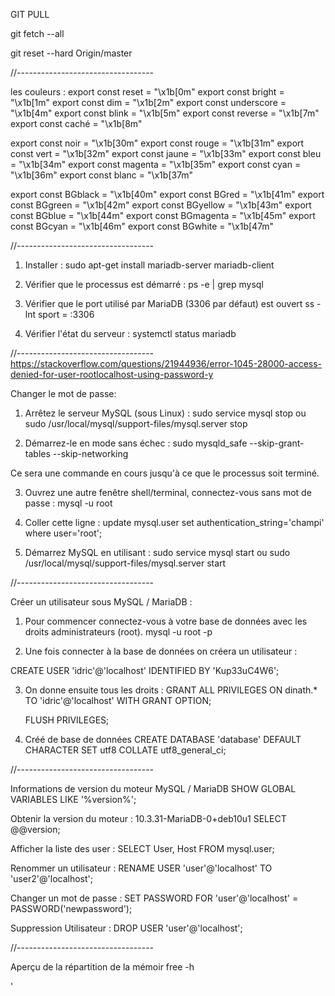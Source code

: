 GIT PULL

git fetch --all

git reset --hard Origin/master

//----------------------------------

les couleurs :
export const reset = "\x1b[0m"
export const bright = "\x1b[1m"
export const dim = "\x1b[2m"
export const underscore = "\x1b[4m"
export const blink = "\x1b[5m"
export const reverse = "\x1b[7m"
export const caché = "\x1b[8m"

export const noir = "\x1b[30m"
export const rouge = "\x1b[31m"
export const vert = "\x1b[32m"
export const jaune = "\x1b[33m"
export const bleu = "\x1b[34m"
export const magenta = "\x1b[35m"
export const cyan = "\x1b[36m"
export const blanc = "\x1b[37m"

export const BGblack = "\x1b[40m"
export const BGred = "\x1b[41m"
export const BGgreen = "\x1b[42m"
export const BGyellow = "\x1b[43m"
export const BGblue = "\x1b[44m"
export const BGmagenta = "\x1b[45m"
export const BGcyan = "\x1b[46m"
export const BGwhite = "\x1b[47m"

//----------------------------------

1. Installer :
   sudo apt-get install mariadb-server mariadb-client

2. Vérifier que le processus est démarré :
   ps -e | grep mysql

3. Vérifier que le port utilisé par MariaDB (3306 par défaut) est ouvert
   ss -lnt sport = :3306

4. Vérifier l'état du serveur :
   systemctl status mariadb

//----------------------------------
https://stackoverflow.com/questions/21944936/error-1045-28000-access-denied-for-user-rootlocalhost-using-password-y

Changer le mot de passe:

1. Arrêtez le serveur MySQL (sous Linux) :
   sudo service mysql stop
   ou
   sudo /usr/local/mysql/support-files/mysql.server stop

2. Démarrez-le en mode sans échec :
   sudo mysqld_safe --skip-grant-tables --skip-networking

Ce sera une commande en cours jusqu'à ce que le processus soit terminé.

3. Ouvrez une autre fenêtre shell/terminal, connectez-vous sans mot de passe :
   mysql -u root

4. Coller cette ligne :
   update mysql.user set authentication_string='champi' where user='root';

5. Démarrez MySQL en utilisant :
   sudo service mysql start
   ou
   sudo /usr/local/mysql/support-files/mysql.server start

//----------------------------------

Créer un utilisateur sous MySQL / MariaDB :

1. Pour commencer connectez-vous à votre base de données avec les droits administrateurs (root).
   mysql -u root -p

2. Une fois connecter à la base de données on créera un utilisateur :

CREATE USER 'idric'@'localhost' IDENTIFIED BY 'Kup33uC4W6';

3. On donne ensuite tous les droits :
   GRANT ALL PRIVILEGES ON dinath.\* TO 'idric'@'localhost' WITH GRANT OPTION;

   FLUSH PRIVILEGES;

4. Créé de base de données
   CREATE DATABASE 'database' DEFAULT CHARACTER SET utf8 COLLATE utf8_general_ci;

//----------------------------------

Informations de version du moteur MySQL / MariaDB
SHOW GLOBAL VARIABLES LIKE '%version%';

Obtenir la version du moteur : 10.3.31-MariaDB-0+deb10u1
SELECT @@version;

Afficher la liste des user :
SELECT User, Host FROM mysql.user;

Renommer un utilisateur :
RENAME USER 'user'@'localhost' TO 'user2'@'localhost';

Changer un mot de passe :
SET PASSWORD FOR 'user'@'localhost' = PASSWORD('newpassword');

Suppression Utilisateur :
DROP USER 'user'@'localhost';

//----------------------------------

Aperçu de la répartition de la mémoir
free -h

'
